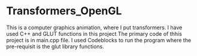 # Transformers_OpenGL
This is a computer graphics animation, where I put transformers. I have used C++ and GLUT functions in this project
The primary code of thhis project is in main.cpp file.
I used Codeblocks to run the program where the pre-requisit is the glut library functions. 

